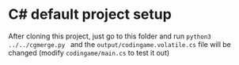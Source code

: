 # C# default project setup

After cloning this project, just go to this folder and run ``python3 ../../cgmerge.py
`` and the ``output/codingame.volatile.cs`` file will be changed (modify 
``codingame/main.cs`` to test it out)